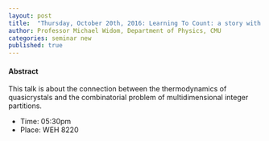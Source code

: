 ```yaml
---
layout: post
title:  "Thursday, October 20th, 2016: Learning To Count: a story with many dimensions"
author: Professor Michael Widom, Department of Physics, CMU
categories: seminar new
published: true
---
```

#### Abstract
This talk is about the connection between the thermodynamics of quasicrystals and the combinatorial problem of multidimensional integer partitions.


  * Time: 05:30pm
  * Place: WEH 8220
